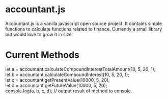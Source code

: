 # accountant.js
Accountant.js is a vanilla javascript open source project.
It contains simple functions to calculate functions related to finance. 
Currently a small library but would love to grow it in size.

# Current Methods
let a = accountant.calculateCompoundInterestTotalAmount(10, 5, 20, 1); <br />
let b = accountant.calculateCompoundInterest(10, 5, 20, 1); <br />
let c = accountant.getPresentValue(10000, 5, 20);<br />
let d = accountant.getFutureValue(10000, 5, 20);<br />
console.log(a, b, c, d); // output result of method to console.<br />
